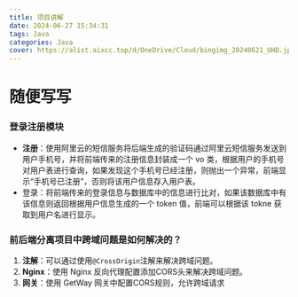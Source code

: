 ```yaml
---
title: 项目讲解
date: 2024-06-27 15:34:31
tags: Java
categories: Java
cover: https://alist.aixcc.top/d/OneDrive/Cloud/bingimg_20240621_UHD.jpg
---
```


# 随便写写

### 登录注册模块

- **注册**：使用阿里云的短信服务将后端生成的验证码通过阿里云短信服务发送到用户手机号，并将前端传来的注册信息封装成一个 vo 类，根据用户的手机号对用户表进行查询，如果发现这个手机号已经注册，则抛出一个异常，前端显示“手机号已注册”，否则将该用户信息存入用户表。
- 登录：将前端传来的登录信息与数据库中的信息进行比对，如果该数据库中有该信息则返回根据用户信息生成的一个 token 值，前端可以根据该 tokne 获取到用户名进行显示。



### 前后端分离项目中跨域问题是如何解决的？

1.  **注解**：可以通过使用`@CrossOrigin`注解来解决跨域问题。
2. **Nginx**：使用 Nginx 反向代理配置添加CORS头来解决跨域问题。
3. **网关**：使用 GetWay 网关中配置CORS规则，允许跨域请求







